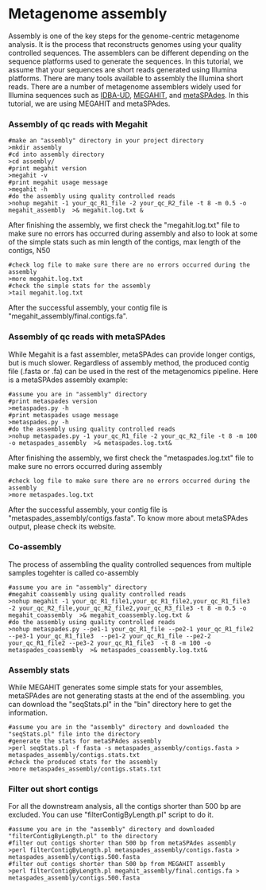 # Metagenome assembly
Assembly is one of the key steps for the genome-centric metagenome analysis. It is the process that reconstructs genomes using your quality controlled sequences. The assemblers can be different depending on the sequence platforms used to generate the sequences. In this tutorial, we assume that your sequences are short reads generated using Illumina platforms. There are many tools available to assembly the Illumina short reads. There are a number of metagenome assemblers widely used for Illumina sequences such as [IDBA-UD](https://academic.oup.com/bioinformatics/article/28/11/1420/266973), [MEGAHIT](https://github.com/voutcn/megahit), and [metaSPAdes](http://cab.spbu.ru/software/spades/). In this tutorial, we are using MEGAHIT and metaSPAdes.

### Assembly of qc reads with Megahit

```
#make an "assembly" directory in your project directory  
>mkdir assembly  
#cd into assembly directory  
>cd assembly/  
#print megahit version  
>megahit -v
#print megahit usage message   
>megahit -h  
#do the assembly using quality controlled reads  
>nohup megahit -1 your_qc_R1_file -2 your_qc_R2_file -t 8 -m 0.5 -o megahit_assembly  >& megahit.log.txt &
```

After finishing the assembly, we first check the "megahit.log.txt" file to make sure no errors has occurred during assembly and also to look at some of the simple stats such as min length of the contigs, max length of the contigs, N50  
```
#check log file to make sure there are no errors occurred during the assembly
>more megahit.log.txt
#check the simple stats for the assembly
>tail megahit.log.txt
```
After the successful assembly, your contig file is "megahit_assembly/final.contigs.fa".

### Assembly of qc reads with metaSPAdes
While Megahit is a fast assembler, metaSPAdes can provide longer contigs, but is much slower. Regardless of assembly method, the produced contig file (.fasta or .fa) can be used in the rest of the metagenomics pipeline.  Here is a metaSPAdes assembly example:  
```  
#assume you are in "assembly" directory  
#print metaspades version  
>metaspades.py -h  
#print metaspades usage message  
>metaspades.py -h  
#do the assembly using quality controlled reads  
>nohup metaspades.py -1 your_qc_R1_file -2 your_qc_R2_file -t 8 -m 100 -o metaspades_assembly  >& metaspades.log.txt&
```  
After finishing the assembly, we first check the "metaspades.log.txt" file to make sure no errors occurred during assembly
```
#check log file to make sure there are no errors occurred during the assembly
>more metaspades.log.txt  
```
After the successful assembly, your contig file is "metaspades_assembly/contigs.fasta". To know more about metaSPAdes output, please check its website. 

### Co-assembly
The process of assembling the quality controlled sequences from multiple samples togehter is called co-assembly
```
#assume you are in "assembly" directory
#megahit coassembly using quality controlled reads  
>nohup megahit -1 your_qc_R1_file1,your_qc_R1_file2,your_qc_R1_file3 -2 your_qc_R2_file,your_qc_R2_file2,your_qc_R3_file3 -t 8 -m 0.5 -o megahit_coassembly  >& megahit_coassembly.log.txt &
#do the assembly using quality controlled reads  
>nohup metaspades.py --pe1-1 your_qc_R1_file --pe2-1 your_qc_R1_file2 --pe3-1 your_qc_R1_file3  --pe1-2 your_qc_R1_file --pe2-2 your_qc_R1_file2 --pe3-2 your_qc_R1_file3  -t 8 -m 100 -o metaspades_coassembly  >& metaspades_coassembly.log.txt&
```
### Assembly stats
While MEGAHIT generates some simple stats for your assembles, metaSPAdes are not generating stasts at the end of the assembling. you can download the "seqStats.pl" in the "bin" directory here to get the information.
```
#assume you are in the "assembly" directory and downloaded the "seqStats.pl" file into the directory
#generate the stats for metaSPAdes assembly
>perl seqStats.pl -f fasta -s metaspades_assembly/contigs.fasta > metaspades_assembly/contigs.stats.txt
#check the produced stats for the assembly  
>more metaspades_assembly/contigs.stats.txt
```
### Filter out short contigs  
For all the downstream analysis, all the contigs shorter than 500 bp are excluded. You can use  "filterContigByLength.pl" script to do it. 
```
#assume you are in the "assembly" directory and downloaded "filterContigByLength.pl" to the directory
#filter out contigs shorter than 500 bp from metaSPAdes assembly
>perl filterContigByLength.pl metaspades_assembly/contigs.fasta > metaspades_assembly/contigs.500.fasta
#filter out contigs shorter than 500 bp from MEGAHIT assembly
>perl filterContigByLength.pl megahit_assembly/final.contigs.fa > metaspades_assembly/contigs.500.fasta
```
